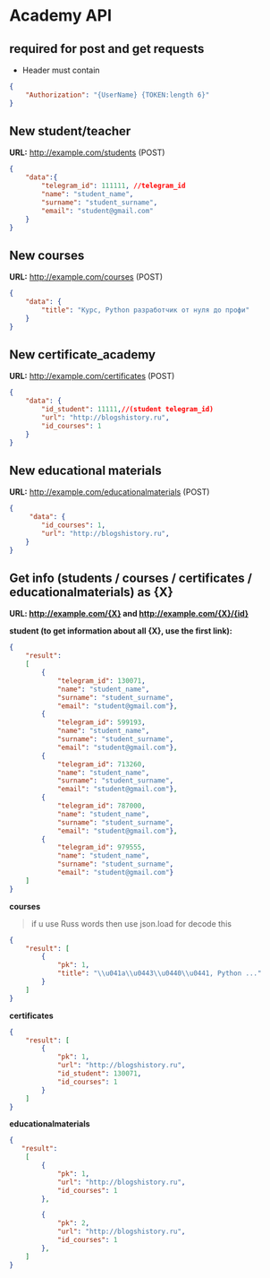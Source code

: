 # Academy API

## required for post and get requests

- Header must contain

```json
{
    "Authorization": "{UserName} {TOKEN:length 6}"
}
```

## New student/teacher

__URL:__ <http://example.com/students> (POST)

```json
{
    "data":{
        "telegram_id": 111111, //telegram_id
        "name": "student_name",
        "surname": "student_surname",
        "email": "student@gmail.com"
    }
}
```

## New courses

__URL:__ <http://example.com/courses> (POST)

```json
{
    "data": {
        "title": "Курс, Python разработчик от нуля до профи"
    }
}
```

## New certificate_academy

__URL:__ <http://example.com/certificates> (POST)

```json
{
    "data": {
        "id_student": 11111,//(student telegram_id)
        "url": "http://blogshistory.ru",
        "id_courses": 1
    }
}
```

## New educational materials

__URL:__ <http://example.com/educationalmaterials> (POST)

```json
{
     "data": {
        "id_courses": 1,
        "url": "http://blogshistory.ru",
    }
}
```

## Get info (students / courses / certificates / educationalmaterials) as {X}

__URL: <http://example.com/{X}> and <http://example.com/{X}/{id}>__

__student (to get information about all {X}, use the first link):__

```json
{
    "result": 
    [
        {
            "telegram_id": 130071, 
            "name": "student_name", 
            "surname": "student_surname", 
            "email": "student@gmail.com"}, 
        {
            "telegram_id": 599193, 
            "name": "student_name", 
            "surname": "student_surname", 
            "email": "student@gmail.com"}, 
        {
            "telegram_id": 713260, 
            "name": "student_name", 
            "surname": "student_surname", 
            "email": "student@gmail.com"}, 
        {
            "telegram_id": 787000, 
            "name": "student_name", 
            "surname": "student_surname", 
            "email": "student@gmail.com"},
        {
            "telegram_id": 979555, 
            "name": "student_name", 
            "surname": "student_surname", 
            "email": "student@gmail.com"}
    ]
}
```

__courses__

> if u use Russ words then use json.load for decode this

```json
{
    "result": [
        {
            "pk": 1, 
            "title": "\\u041a\\u0443\\u0440\\u0441, Python ..."
        }
    ]
}

```

__certificates__

```json
{
    "result": [
        {
            "pk": 1, 
            "url": "http://blogshistory.ru", 
            "id_student": 130071, 
            "id_courses": 1
        }
    ]
}
```

__educationalmaterials__

```json
{
   "result": 
    [
        {
            "pk": 1, 
            "url": "http://blogshistory.ru", 
            "id_courses": 1
        }, 

        {
            "pk": 2, 
            "url": "http://blogshistory.ru", 
            "id_courses": 1
        }, 
    ]
}
```
